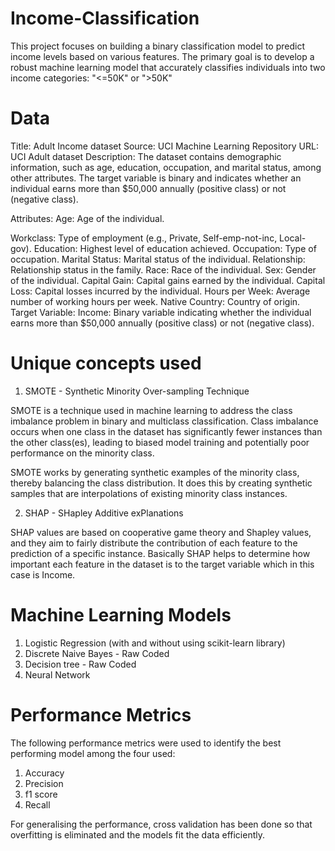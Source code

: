 # Income-Classification
This project focuses on building a binary classification model to predict income levels based on various features. The primary goal is to develop a robust machine learning model that accurately classifies individuals into two income categories: "&lt;=50K" or ">50K"

# Data
Title: Adult Income dataset
Source: UCI Machine Learning Repository
URL: UCI Adult dataset
Description: The dataset contains demographic information, such as age, education, occupation, and marital status, among other attributes. The target variable is binary and indicates whether an individual earns more than $50,000 annually (positive class) or not (negative class).

Attributes:
Age: Age of the individual.

Workclass: Type of employment (e.g., Private, Self-emp-not-inc, Local-gov).
Education: Highest level of education achieved.
Occupation: Type of occupation.
Marital Status: Marital status of the individual.
Relationship: Relationship status in the family.
Race: Race of the individual.
Sex: Gender of the individual.
Capital Gain: Capital gains earned by the individual.
Capital Loss: Capital losses incurred by the individual.
Hours per Week: Average number of working hours per week.
Native Country: Country of origin.
Target Variable:
Income: Binary variable indicating whether the individual earns more than $50,000 annually (positive class) or not (negative class).

# Unique concepts used 
1) SMOTE - Synthetic Minority Over-sampling Technique
   
SMOTE is a technique used in machine learning to address the class imbalance problem in binary and multiclass classification. Class imbalance occurs when one class in the dataset has significantly fewer instances than     the other class(es), leading to biased model training and potentially poor performance on the minority class. 

SMOTE works by generating synthetic examples of the minority class, thereby balancing the class distribution. It does this by creating synthetic samples that are interpolations of existing minority class instances.

2) SHAP - SHapley Additive exPlanations

SHAP values are based on cooperative game theory and Shapley values, and they aim to fairly distribute the contribution of each feature to the prediction of a specific instance. Basically SHAP helps to determine how important each feature in the dataset is to the target variable which in this case is Income. 



# Machine Learning Models
1) Logistic Regression (with and without using scikit-learn library)
2) Discrete Naive Bayes - Raw Coded
3) Decision tree - Raw Coded
4) Neural Network

# Performance Metrics 
The following performance metrics were used to identify the best performing model among the four used: 
1) Accuracy
2) Precision
3) f1 score
4) Recall

For generalising the performance, cross validation has been done so that overfitting is eliminated and the models fit the data efficiently. 




